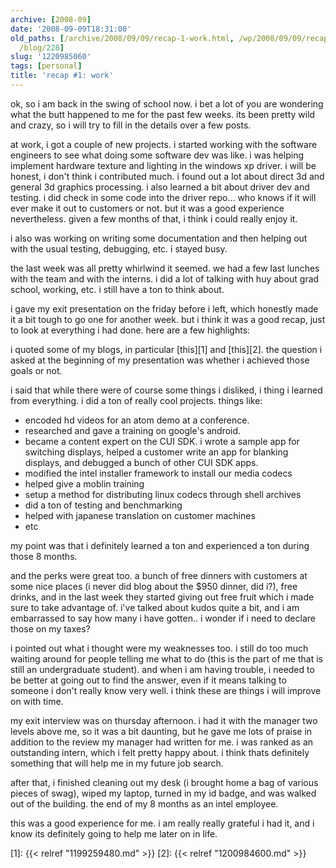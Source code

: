 ```yaml
---
archive: [2008-09]
date: '2008-09-09T18:31:00'
old_paths: [/archive/2008/09/09/recap-1-work.html, /wp/2008/09/09/recap-1-work/, /2008/09/09/recap-1-work/,
  /blog/228]
slug: '1220985060'
tags: [personal]
title: 'recap #1: work'
---
```


ok, so i am back in the swing of school now. i bet a lot of you are
wondering what the butt happened to me for the past few weeks. its been
pretty wild and crazy, so i will try to fill in the details over a few
posts.

at work, i got a couple of new projects. i started working with the
software engineers to see what doing some software dev was like. i was
helping implement hardware texture and lighting in the windows xp driver.
i will be honest, i don't think i contributed much. i found out a lot
about direct 3d and general 3d graphics processing. i also learned a bit
about driver dev and testing. i did check in some code into the driver
repo... who knows if it will ever make it out to customers or not. but it
was a good experience nevertheless. given a few months of that, i think
i could really enjoy it.

i also was working on writing some documentation and then helping out with
the usual testing, debugging, etc. i stayed busy.

the last week was all pretty whirlwind it seemed. we had a few last
lunches with the team and with the interns. i did a lot of talking with
huy about grad school, working, etc. i still have a ton to think about.

i gave my exit presentation on the friday before i left, which honestly
made it a bit tough to go one for another week. but i think it was a good
recap, just to look at everything i had done. here are a few highlights:

i quoted some of my blogs, in particular [this][1] and [this][2]. the
question i asked at the beginning of my presentation was whether
i achieved those goals or not.

i said that while there were of course some things i disliked, i thing
i learned from everything. i did a ton of really cool projects. things
like:

- encoded hd videos for an atom demo at a conference.
- researched and gave a training on google's android.
- became a content expert on the CUI SDK. i wrote a sample app for
  switching displays, helped a customer write an app for blanking
  displays, and debugged a bunch of other CUI SDK apps.
- modified the intel installer framework to install our media codecs
- helped give a moblin training
- setup a method for distributing linux codecs through shell archives
- did a ton of testing and benchmarking
- helped with japanese translation on customer machines
- etc

my point was that i definitely learned a ton and experienced a ton during
those 8 months.

and the perks were great too. a bunch of free dinners with customers at
some nice places (i never did blog about the $950 dinner, did i?), free
drinks, and in the last week they started giving out free fruit which
i made sure to take advantage of. i've talked about kudos quite a bit, and
i am embarrassed to say how many i have gotten.. i wonder if i need to
declare those on my taxes?

i pointed out what i thought were my weaknesses too. i still do too much
waiting around for people telling me what to do (this is the part of me
that is still an undergraduate student). and when i am having trouble,
i needed to be better at going out to find the answer, even if it means
talking to someone i don't really know very well. i think these are things
i will improve on with time.

my exit interview was on thursday afternoon. i had it with the manager two
levels above me, so it was a bit daunting, but he gave me lots of praise
in addition to the review my manager had written for me. i was ranked as
an outstanding intern, which i felt pretty happy about. i think thats
definitely something that will help me in my future job search.

after that, i finished cleaning out my desk (i brought home a bag of
various pieces of swag), wiped my laptop, turned in my id badge, and was
walked out of the building. the end of my 8 months as an intel employee.

this was a good experience for me. i am really really grateful i had it,
and i know its definitely going to help me later on in life.

[1]: {{< relref "1199259480.md" >}}
[2]: {{< relref "1200984600.md" >}}

